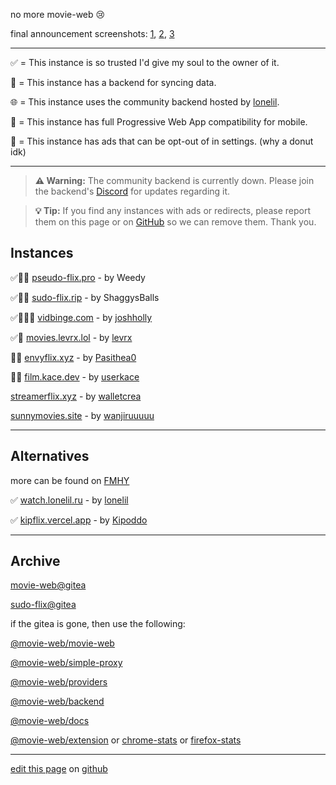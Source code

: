 no more movie-web 😢

final announcement screenshots: [1](https://files.catbox.moe/ddesj8.png), [2](https://files.catbox.moe/270b6n.png), [3](https://files.catbox.moe/m8kl57.png)

---

✅ = This instance is so trusted I'd give my soul to the owner of it.

💾 = This instance has a backend for syncing data.

🌐 = This instance uses the community backend hosted by [lonelil](https://github.com/lonelil).

📱 = This instance has full Progressive Web App compatibility for mobile.

🍩 = This instance has ads that can be opt-out of in settings. (why a donut idk)

---

> **⚠️ Warning:** The community backend is currently down. Please join the backend's [Discord](https://discord.gg/cinemas) for updates regarding it.

> **💡 Tip:** If you find any instances with ads or redirects, please report them on this page or on [GitHub](https://github.com/erynith/movie-web-instances/issues) so we can remove them. Thank you.

## Instances

✅💾📱 [pseudo-flix.pro](https://pseudo-flix.pro) - by Weedy

✅💾📱 [sudo-flix.rip](https://sudo-flix.rip) - by ShaggysBalls

✅💾📱🍩 [vidbinge.com](https://www.vidbinge.com) - by [joshholly](https://github.com/joshholly)

✅💾 [movies.levrx.lol](https://movies.levrx.lol) - by [levrx](https://github.com/levrx)

💾📱 [envyflix.xyz](https://envyflix.xyz) - by [Pasithea0](https://github.com/Pasithea0)

💾📱 [film.kace.dev](https://film.kace.dev) - by [userkace](https://github.com/userkace)

[streamerflix.xyz](https://streamerflix.xyz) - by [walletcrea](https://github.com/walletcrea)

[sunnymovies.site](https://sunnymovies.site) - by [wanjiruuuuu](https://github.com/wanjiruuuuu)

---

## Alternatives

more can be found on [FMHY](https://fmhy.pages.dev/videopiracyguide)

✅ [watch.lonelil.ru](https://watch.lonelil.ru) - by [lonelil](https://github.com/lonelil)

✅ [kipflix.vercel.app](https://kipflix.vercel.app) - by [Kipoddo](https://github.com/Kipoddo)

---

## Archive

[movie-web@gitea](https://gitea-production-9f32.up.railway.app/movie-web)

[sudo-flix@gitea](https://archive.undi.rest/dev)

if the gitea is gone, then use the following:

[@movie-web/movie-web](https://github.com/ligmajohn/mw)

[@movie-web/simple-proxy](https://github.com/ligmajohn/simple-proxy)

[@movie-web/providers](https://github.com/ligmajohn/mw-providers)

[@movie-web/backend](https://github.com/ligmajohn/mw-back)

[@movie-web/docs](https://github.com/ligmajohn/mw-docs)

[@movie-web/extension](https://github.com/ligmajohn/ext) or [chrome-stats](https://chrome-stats.com/d/hoffoikpiofojilgpofjhnkkamfnnhmm) or [firefox-stats](https://firefox-stats.com/d/movie-web-extension)

---

[edit this page](https://github.com/erynith/movie-web-instances/edit/main/page.md) on [github](https://github.com/erynith/movie-web-instances)
